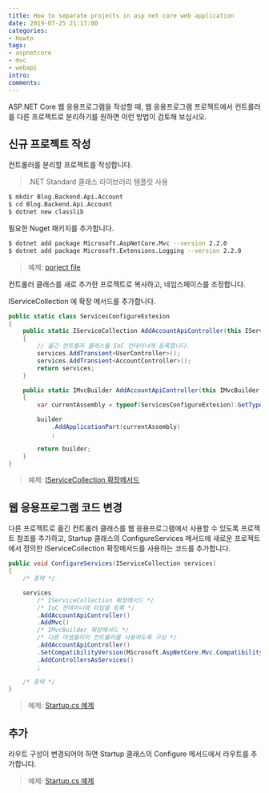 ```yaml
---
title: How to separate projects in asp net core web application
date: 2019-07-25 21:17:00
categories:
- Howto
tags:
- aspnetcore
- mvc
- webapi
intro:
comments:
---
```


ASP.NET Core 웹 응용프로그램을 작성할 때, 웹 응용프로그램 프로젝트에서 컨트롤러를 다른 프로젝트로 분리하기를 원하면 이런 방법이 검토해 보십시오.

## 신규 프로젝트 작성

컨트롤러를 분리할 프로젝트를 작성합니다.

> .NET Standard 클래스 라이브러리 템플릿 사용

```bash
$ mkdir Blog.Backend.Api.Account
$ cd Blog.Backend.Api.Account
$ dotnet new classlib
```

필요한 Nuget 패키지를 추가합니다.

```bash
$ dotnet add package Microsoft.AspNetCore.Mvc --version 2.2.0
$ dotnet add package Microsoft.Extensions.Logging --version 2.2.0
```

> 예제:
> [porject file](https://github.com/bbonkr/blog-aspnetcore-backend/blob/304183f7f767fe492ae0278bebd1706ea6550f6e/Blog.Backend.Api.Account/Blog.Backend.Api.Account.csproj#L7)

컨트롤러 클래스를 새로 추가한 프로젝트로 복사하고, 네임스페이스를 조정합니다.

IServiceCollection 에 확장 메서드를 추가합니다.

```csharp
public static class ServicesConfigureExtesion
{
    public static IServiceCollection AddAccountApiController(this IServiceCollection services)
    {
        // 옮긴 컨트롤러 클래스를 IoC 컨테이너에 등록합니다.
        services.AddTransient<UserController>();
        services.AddTransient<AccountController>();
        return services;
    }

    public static IMvcBuilder AddAccountApiController(this IMvcBuilder builder)
    {
        var currentAssembly = typeof(ServicesConfigureExtesion).GetTypeInfo().Assembly;

        builder
            .AddApplicationPart(currentAssembly)
            ;

        return builder;
    }
}
```

> 예제:
> [IServiceCollection 확장메서드](https://github.com/bbonkr/blog-aspnetcore-backend/blob/304183f7f767fe492ae0278bebd1706ea6550f6e/Blog.Backend.Api.Account/ServicesConfigureExtesion.cs#L7)

## 웹 응용프로그램 코드 변경

다른 프로젝트로 옮긴 컨트롤러 클래스를 웹 응용프로그램에서 사용할 수 있도록 프로젝트 참조를 추가하고, Startup 클래스의 ConfigureServices 메서드에 새로운 프로젝트에서 정의한 IServiceCollection 확장메서드를 사용하는 코드를 추가합니다.

```csharp
public void ConfigureServices(IServiceCollection services)
{
    /* 중략 */

    services
        /* IServiceCollection 확장메서드 */
        /* IoC 컨테이너에 타입을 등록 */
        .AddAccountApiController()
        .AddMvc()
        /* IMvcBuilder 확장메서드 */
        /* 다른 어셈블리의 컨트롤러를 사용하도록 구성 */
        .AddAccountApiController()
        .SetCompatibilityVersion(Microsoft.AspNetCore.Mvc.CompatibilityVersion.Version_2_2)
        .AddControllersAsServices()
        ;

    /* 중략 */
}
```

> 예제:
> [Startup.cs 예제](https://github.com/bbonkr/blog-aspnetcore-backend/blob/304183f7f767fe492ae0278bebd1706ea6550f6e/Blog.Backend/Startup.cs#L98)

## 추가

라우트 구성이 변경되어야 하면 Startup 클래스의 Configure 메서드에서 라우트를 추가합니다.

> 예제:
> [Startup.cs 예제](https://github.com/bbonkr/blog-aspnetcore-backend/blob/304183f7f767fe492ae0278bebd1706ea6550f6e/Blog.Backend/Startup.cs#L150)

